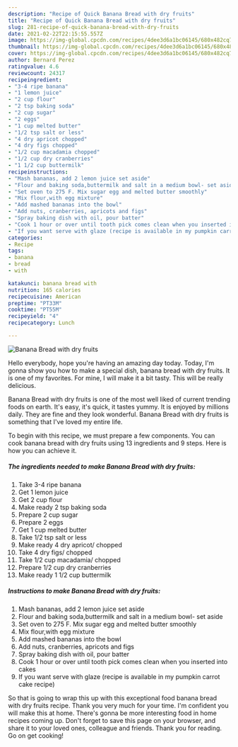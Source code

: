 ```yaml
---
description: "Recipe of Quick Banana Bread with dry fruits"
title: "Recipe of Quick Banana Bread with dry fruits"
slug: 281-recipe-of-quick-banana-bread-with-dry-fruits
date: 2021-02-22T22:15:55.557Z
image: https://img-global.cpcdn.com/recipes/4dee3d6a1bc06145/680x482cq70/banana-bread-with-dry-fruits-recipe-main-photo.jpg
thumbnail: https://img-global.cpcdn.com/recipes/4dee3d6a1bc06145/680x482cq70/banana-bread-with-dry-fruits-recipe-main-photo.jpg
cover: https://img-global.cpcdn.com/recipes/4dee3d6a1bc06145/680x482cq70/banana-bread-with-dry-fruits-recipe-main-photo.jpg
author: Bernard Perez
ratingvalue: 4.6
reviewcount: 24317
recipeingredient:
- "3-4 ripe banana"
- "1 lemon juice"
- "2 cup flour"
- "2 tsp baking soda"
- "2 cup sugar"
- "2 eggs"
- "1 cup melted butter"
- "1/2 tsp salt or less"
- "4 dry apricot chopped"
- "4 dry figs chopped"
- "1/2 cup macadamia chopped"
- "1/2 cup dry cranberries"
- "1 1/2 cup buttermilk"
recipeinstructions:
- "Mash bananas, add 2 lemon juice set aside"
- "Flour and baking soda,buttermilk and salt in a medium bowl- set aside"
- "Set oven to 275 F. Mix sugar egg and melted butter smoothly"
- "Mix flour,with egg mixture"
- "Add mashed bananas into the bowl"
- "Add nuts, cranberries, apricots and figs"
- "Spray baking dish with oil, pour batter"
- "Cook 1 hour or over until tooth pick comes clean when you inserted into cakes"
- "If you want serve with glaze (recipe is available in my pumpkin carrot cake recipe)"
categories:
- Recipe
tags:
- banana
- bread
- with

katakunci: banana bread with 
nutrition: 165 calories
recipecuisine: American
preptime: "PT33M"
cooktime: "PT55M"
recipeyield: "4"
recipecategory: Lunch

---
```



![Banana Bread with dry fruits](https://img-global.cpcdn.com/recipes/4dee3d6a1bc06145/680x482cq70/banana-bread-with-dry-fruits-recipe-main-photo.jpg)

Hello everybody, hope you're having an amazing day today. Today, I'm gonna show you how to make a special dish, banana bread with dry fruits. It is one of my favorites. For mine, I will make it a bit tasty. This will be really delicious.



Banana Bread with dry fruits is one of the most well liked of current trending foods on earth. It's easy, it's quick, it tastes yummy. It is enjoyed by millions daily. They are fine and they look wonderful. Banana Bread with dry fruits is something that I've loved my entire life.


To begin with this recipe, we must prepare a few components. You can cook banana bread with dry fruits using 13 ingredients and 9 steps. Here is how you can achieve it.

<!--inarticleads1-->

##### The ingredients needed to make Banana Bread with dry fruits:

1. Take 3-4 ripe banana
1. Get 1 lemon juice
1. Get 2 cup flour
1. Make ready 2 tsp baking soda
1. Prepare 2 cup sugar
1. Prepare 2 eggs
1. Get 1 cup melted butter
1. Take 1/2 tsp salt or less
1. Make ready 4 dry apricot/ chopped
1. Take 4 dry figs/ chopped
1. Take 1/2 cup macadamia/ chopped
1. Prepare 1/2 cup dry cranberries
1. Make ready 1 1/2 cup buttermilk




<!--inarticleads2-->

##### Instructions to make Banana Bread with dry fruits:

1. Mash bananas, add 2 lemon juice set aside
1. Flour and baking soda,buttermilk and salt in a medium bowl- set aside
1. Set oven to 275 F. Mix sugar egg and melted butter smoothly
1. Mix flour,with egg mixture
1. Add mashed bananas into the bowl
1. Add nuts, cranberries, apricots and figs
1. Spray baking dish with oil, pour batter
1. Cook 1 hour or over until tooth pick comes clean when you inserted into cakes
1. If you want serve with glaze (recipe is available in my pumpkin carrot cake recipe)




So that is going to wrap this up with this exceptional food banana bread with dry fruits recipe. Thank you very much for your time. I'm confident you will make this at home. There's gonna be more interesting food in home recipes coming up. Don't forget to save this page on your browser, and share it to your loved ones, colleague and friends. Thank you for reading. Go on get cooking!
